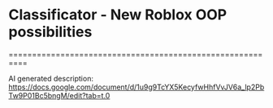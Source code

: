 # Classificator - New Roblox OOP possibilities
==========================================================

AI generated description: https://docs.google.com/document/d/1u9g9TcYX5KecyfwHhfVvJV6a_lp2PbTw9P01Bc5bngM/edit?tab=t.0



